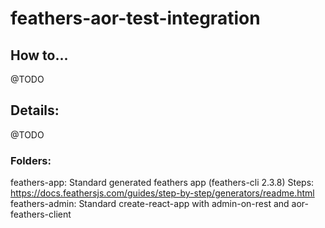 # feathers-aor-test-integration

## How to...

@TODO

## Details:

@TODO

### Folders:

feathers-app: Standard generated feathers app (feathers-cli 2.3.8) 
Steps: https://docs.feathersjs.com/guides/step-by-step/generators/readme.html
feathers-admin: Standard create-react-app with admin-on-rest and aor-feathers-client
